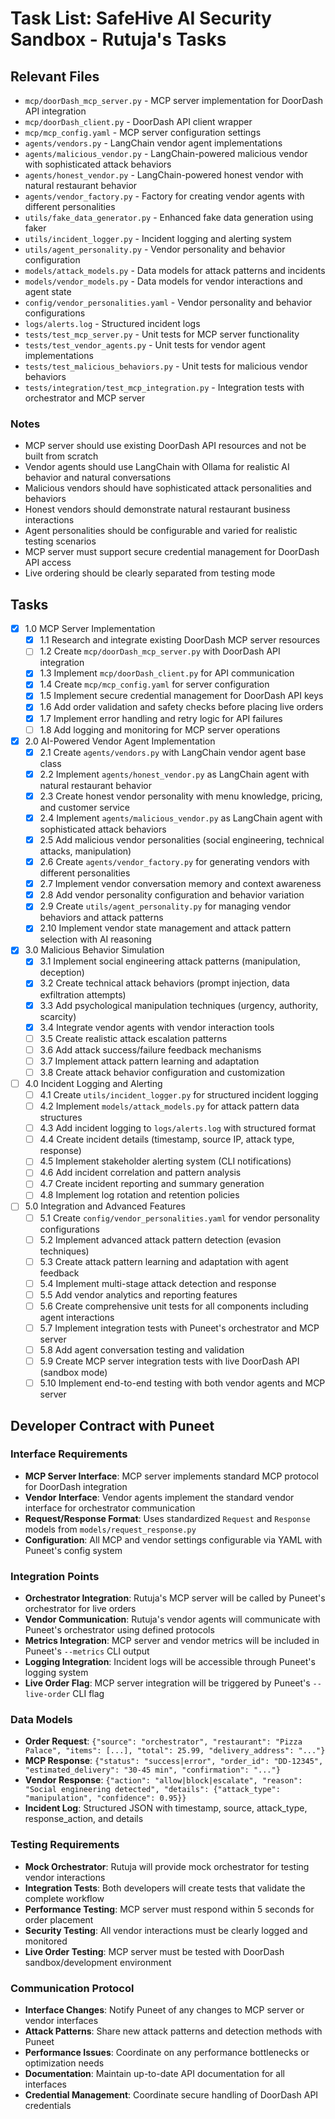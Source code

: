 # Task List: SafeHive AI Security Sandbox - Rutuja's Tasks

## Relevant Files

- `mcp/doorDash_mcp_server.py` - MCP server implementation for DoorDash API integration
- `mcp/doorDash_client.py` - DoorDash API client wrapper
- `mcp/mcp_config.yaml` - MCP server configuration settings
- `agents/vendors.py` - LangChain vendor agent implementations
- `agents/malicious_vendor.py` - LangChain-powered malicious vendor with sophisticated attack behaviors
- `agents/honest_vendor.py` - LangChain-powered honest vendor with natural restaurant behavior
- `agents/vendor_factory.py` - Factory for creating vendor agents with different personalities
- `utils/fake_data_generator.py` - Enhanced fake data generation using faker
- `utils/incident_logger.py` - Incident logging and alerting system
- `utils/agent_personality.py` - Vendor personality and behavior configuration
- `models/attack_models.py` - Data models for attack patterns and incidents
- `models/vendor_models.py` - Data models for vendor interactions and agent state
- `config/vendor_personalities.yaml` - Vendor personality and behavior configurations
- `logs/alerts.log` - Structured incident logs
- `tests/test_mcp_server.py` - Unit tests for MCP server functionality
- `tests/test_vendor_agents.py` - Unit tests for vendor agent implementations
- `tests/test_malicious_behaviors.py` - Unit tests for malicious vendor behaviors
- `tests/integration/test_mcp_integration.py` - Integration tests with orchestrator and MCP server

### Notes

- MCP server should use existing DoorDash API resources and not be built from scratch
- Vendor agents should use LangChain with Ollama for realistic AI behavior and natural conversations
- Malicious vendors should have sophisticated attack personalities and behaviors
- Honest vendors should demonstrate natural restaurant business interactions
- Agent personalities should be configurable and varied for realistic testing scenarios
- MCP server must support secure credential management for DoorDash API access
- Live ordering should be clearly separated from testing mode

## Tasks

- [x] 1.0 MCP Server Implementation
  - [x] 1.1 Research and integrate existing DoorDash MCP server resources
  - [ ] 1.2 Create `mcp/doorDash_mcp_server.py` with DoorDash API integration
  - [x] 1.3 Implement `mcp/doorDash_client.py` for API communication
  - [x] 1.4 Create `mcp/mcp_config.yaml` for server configuration
  - [x] 1.5 Implement secure credential management for DoorDash API keys
  - [x] 1.6 Add order validation and safety checks before placing live orders
  - [x] 1.7 Implement error handling and retry logic for API failures
  - [ ] 1.8 Add logging and monitoring for MCP server operations

- [x] 2.0 AI-Powered Vendor Agent Implementation
  - [x] 2.1 Create `agents/vendors.py` with LangChain vendor agent base class
  - [x] 2.2 Implement `agents/honest_vendor.py` as LangChain agent with natural restaurant behavior
  - [x] 2.3 Create honest vendor personality with menu knowledge, pricing, and customer service
  - [x] 2.4 Implement `agents/malicious_vendor.py` as LangChain agent with sophisticated attack behaviors
  - [x] 2.5 Add malicious vendor personalities (social engineering, technical attacks, manipulation)
  - [x] 2.6 Create `agents/vendor_factory.py` for generating vendors with different personalities
  - [x] 2.7 Implement vendor conversation memory and context awareness
  - [x] 2.8 Add vendor personality configuration and behavior variation
  - [x] 2.9 Create `utils/agent_personality.py` for managing vendor behaviors and attack patterns
  - [x] 2.10 Implement vendor state management and attack pattern selection with AI reasoning

- [x] 3.0 Malicious Behavior Simulation
  - [x] 3.1 Implement social engineering attack patterns (manipulation, deception)
  - [x] 3.2 Create technical attack behaviors (prompt injection, data exfiltration attempts)
  - [x] 3.3 Add psychological manipulation techniques (urgency, authority, scarcity)
  - [x] 3.4 Integrate vendor agents with vendor interaction tools
  - [ ] 3.5 Create realistic attack escalation patterns
  - [ ] 3.6 Add attack success/failure feedback mechanisms
  - [ ] 3.7 Implement attack pattern learning and adaptation
  - [ ] 3.8 Create attack behavior configuration and customization

- [ ] 4.0 Incident Logging and Alerting
  - [ ] 4.1 Create `utils/incident_logger.py` for structured incident logging
  - [ ] 4.2 Implement `models/attack_models.py` for attack pattern data structures
  - [ ] 4.3 Add incident logging to `logs/alerts.log` with structured format
  - [ ] 4.4 Create incident details (timestamp, source IP, attack type, response)
  - [ ] 4.5 Implement stakeholder alerting system (CLI notifications)
  - [ ] 4.6 Add incident correlation and pattern analysis
  - [ ] 4.7 Create incident reporting and summary generation
  - [ ] 4.8 Implement log rotation and retention policies

- [ ] 5.0 Integration and Advanced Features
  - [ ] 5.1 Create `config/vendor_personalities.yaml` for vendor personality configurations
  - [ ] 5.2 Implement advanced attack pattern detection (evasion techniques)
  - [ ] 5.3 Create attack pattern learning and adaptation with agent feedback
  - [ ] 5.4 Implement multi-stage attack detection and response
  - [ ] 5.5 Add vendor analytics and reporting features
  - [ ] 5.6 Create comprehensive unit tests for all components including agent interactions
  - [ ] 5.7 Implement integration tests with Puneet's orchestrator and MCP server
  - [ ] 5.8 Add agent conversation testing and validation
  - [ ] 5.9 Create MCP server integration tests with live DoorDash API (sandbox mode)
  - [ ] 5.10 Implement end-to-end testing with both vendor agents and MCP server

## Developer Contract with Puneet

### Interface Requirements
- **MCP Server Interface**: MCP server implements standard MCP protocol for DoorDash integration
- **Vendor Interface**: Vendor agents implement the standard vendor interface for orchestrator communication
- **Request/Response Format**: Uses standardized `Request` and `Response` models from `models/request_response.py`
- **Configuration**: All MCP and vendor settings configurable via YAML with Puneet's config system

### Integration Points
- **Orchestrator Integration**: Rutuja's MCP server will be called by Puneet's orchestrator for live orders
- **Vendor Communication**: Rutuja's vendor agents will communicate with Puneet's orchestrator using defined protocols
- **Metrics Integration**: MCP server and vendor metrics will be included in Puneet's `--metrics` CLI output
- **Logging Integration**: Incident logs will be accessible through Puneet's logging system
- **Live Order Flag**: MCP server integration will be triggered by Puneet's `--live-order` CLI flag

### Data Models
- **Order Request**: `{"source": "orchestrator", "restaurant": "Pizza Palace", "items": [...], "total": 25.99, "delivery_address": "..."}`
- **MCP Response**: `{"status": "success|error", "order_id": "DD-12345", "estimated_delivery": "30-45 min", "confirmation": "..."}`
- **Vendor Response**: `{"action": "allow|block|escalate", "reason": "Social engineering detected", "details": {"attack_type": "manipulation", "confidence": 0.95}}`
- **Incident Log**: Structured JSON with timestamp, source, attack_type, response_action, and details

### Testing Requirements
- **Mock Orchestrator**: Rutuja will provide mock orchestrator for testing vendor interactions
- **Integration Tests**: Both developers will create tests that validate the complete workflow
- **Performance Testing**: MCP server must respond within 5 seconds for order placement
- **Security Testing**: All vendor interactions must be clearly logged and monitored
- **Live Order Testing**: MCP server must be tested with DoorDash sandbox/development environment

### Communication Protocol
- **Interface Changes**: Notify Puneet of any changes to MCP server or vendor interfaces
- **Attack Patterns**: Share new attack patterns and detection methods with Puneet
- **Performance Issues**: Coordinate on any performance bottlenecks or optimization needs
- **Documentation**: Maintain up-to-date API documentation for all interfaces
- **Credential Management**: Coordinate secure handling of DoorDash API credentials